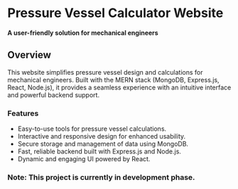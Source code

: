 # Pressure Vessel Calculator Website  

**A user-friendly solution for mechanical engineers**  

## Overview  
This website simplifies pressure vessel design and calculations for mechanical engineers. Built with the MERN stack (MongoDB, Express.js, React, Node.js), it provides a seamless experience with an intuitive interface and powerful backend support.  

### Features  
- Easy-to-use tools for pressure vessel calculations.  
- Interactive and responsive design for enhanced usability.  
- Secure storage and management of data using MongoDB.  
- Fast, reliable backend built with Express.js and Node.js.  
- Dynamic and engaging UI powered by React.  

### Note: This project is currently in development phase.  

